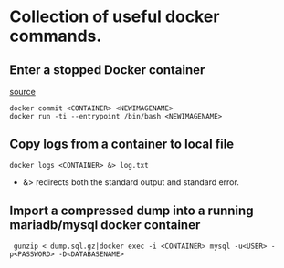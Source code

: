 # Collection of useful docker commands.

## Enter a stopped Docker container

[source](https://github.com/jpetazzo/nsenter/issues/27)

```
docker commit <CONTAINER> <NEWIMAGENAME>
docker run -ti --entrypoint /bin/bash <NEWIMAGENAME>
```

## Copy logs from a container to local file

```
docker logs <CONTAINER> &> log.txt
```

* &> redirects both the standard output and standard error.

## Import a compressed dump into a running mariadb/mysql docker container

```
 gunzip < dump.sql.gz|docker exec -i <CONTAINER> mysql -u<USER> -p<PASSWORD> -D<DATABASENAME>
```   
